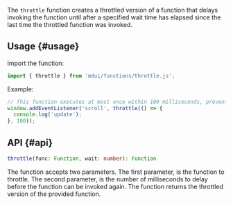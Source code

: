 The `throttle` function creates a throttled version of a function that delays invoking the function until after a specified wait time has elapsed since the last time the throttled function was invoked.

## Usage {#usage}

Import the function:

```js
import { throttle } from 'mdui/functions/throttle.js';
```

Example:

```js
// This function executes at most once within 100 milliseconds, preventing frequent calls during scrolling
window.addEventListener('scroll', throttle(() => {
  console.log('update');
}, 100));
```

## API {#api}

```ts
throttle(func: Function, wait: number): Function
```

The function accepts two parameters. The first parameter, is the function to throttle. The second parameter, is the number of milliseconds to delay before the function can be invoked again. The function returns the throttled version of the provided function.
